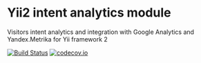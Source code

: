 Yii2 intent analytics module
============================
Visitors intent analytics and integration with Google Analytics and Yandex.Metrika for Yii framework 2

[![Build Status](https://travis-ci.org/DevGroup-ru/yii2-intent-analytics.svg?branch=master)](https://travis-ci.org/DevGroup-ru/yii2-intent-analytics)
[![codecov.io](http://codecov.io/github/DevGroup-ru/yii2-intent-analytics/coverage.svg?branch=master)](http://codecov.io/github/DevGroup-ru/yii2-intent-analytics?branch=master)

